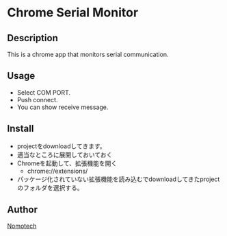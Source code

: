 # Chrome Serial Monitor

## Description
This is a chrome app that monitors serial communication.

## Usage
- Select COM PORT.
- Push connect.
- You can show receive message.

## Install
- projectをdownloadしてきます。
- 適当なところに展開しておいておく
- Chromeを起動して、拡張機能を開く
	- chrome://extensions/
- パッケージ化されていない拡張機能を読み込むでdownloadしてきたprojectのフォルダを選択する。


## Author
[Nomotech](https://github.com/Nomotech)